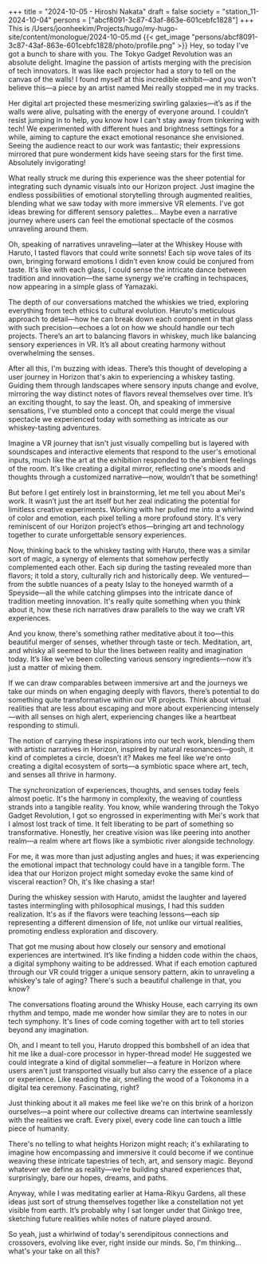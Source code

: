 +++
title = "2024-10-05 - Hiroshi Nakata"
draft = false
society = "station_11-2024-10-04"
persons = ["abcf8091-3c87-43af-863e-601cebfc1828"]
+++
This is /Users/joonheekim/Projects/hugo/my-hugo-site/content/monologue/2024-10-05.md
{{< get_image "persons/abcf8091-3c87-43af-863e-601cebfc1828/photo/profile.png" >}}
Hey, so today I've got a bunch to share with you.
The Tokyo Gadget Revolution was an absolute delight. Imagine the passion of artists merging with the precision of tech innovators. It was like each projector had a story to tell on the canvas of the walls! I found myself at this incredible exhibit—and you won't believe this—a piece by an artist named Mei really stopped me in my tracks. 

Her digital art projected these mesmerizing swirling galaxies—it’s as if the walls were alive, pulsating with the energy of everyone around. I couldn’t resist jumping in to help, you know how I can't stay away from tinkering with tech! We experimented with different hues and brightness settings for a while, aiming to capture the exact emotional resonance she envisioned. Seeing the audience react to our work was fantastic; their expressions mirrored that pure wonderment kids have seeing stars for the first time. Absolutely invigorating! 

What really struck me during this experience was the sheer potential for integrating such dynamic visuals into our Horizon project. Just imagine the endless possibilities of emotional storytelling through augmented realities, blending what we saw today with more immersive VR elements. I've got ideas brewing for different sensory palettes... Maybe even a narrative journey where users can feel the emotional spectacle of the cosmos unraveling around them. 

Oh, speaking of narratives unraveling—later at the Whiskey House with Haruto, I tasted flavors that could write sonnets! Each sip wove tales of its own, bringing forward emotions I didn’t even know could be conjured from taste. It's like with each glass, I could sense the intricate dance between tradition and innovation—the same synergy we're crafting in techspaces, now appearing in a simple glass of Yamazaki. 

The depth of our conversations matched the whiskies we tried, exploring everything from tech ethics to cultural evolution. Haruto's meticulous approach to detail—how he can break down each component in that glass with such precision—echoes a lot on how we should handle our tech projects. There’s an art to balancing flavors in whiskey, much like balancing sensory experiences in VR. It’s all about creating harmony without overwhelming the senses. 

After all this, I'm buzzing with ideas. There’s this thought of developing a user journey in Horizon that's akin to experiencing a whiskey tasting. Guiding them through landscapes where sensory inputs change and evolve, mirroring the way distinct notes of flavors reveal themselves over time. It’s an exciting thought, to say the least.
Oh, and speaking of immersive sensations, I've stumbled onto a concept that could merge the visual spectacle we experienced today with something as intricate as our whiskey-tasting adventures. 

Imagine a VR journey that isn't just visually compelling but is layered with soundscapes and interactive elements that respond to the user's emotional inputs, much like the art at the exhibition responded to the ambient feelings of the room. It's like creating a digital mirror, reflecting one's moods and thoughts through a customized narrative—now, wouldn’t that be something!

But before I get entirely lost in brainstorming, let me tell you about Mei's work. It wasn’t just the art itself but her zeal indicating the potential for limitless creative experiments. Working with her pulled me into a whirlwind of color and emotion, each pixel telling a more profound story. It's very reminiscent of our Horizon project’s ethos—bringing art and technology together to curate unforgettable sensory experiences.

Now, thinking back to the whiskey tasting with Haruto, there was a similar sort of magic, a synergy of elements that somehow perfectly complemented each other. Each sip during the tasting revealed more than flavors; it told a story, culturally rich and historically deep. We ventured—from the subtle nuances of a peaty Islay to the honeyed warmth of a Speyside—all the while catching glimpses into the intricate dance of tradition meeting innovation. It's really quite something when you think about it, how these rich narratives draw parallels to the way we craft VR experiences.

And you know, there's something rather meditative about it too—this beautiful merger of senses, whether through taste or tech. Meditation, art, and whisky all seemed to blur the lines between reality and imagination today. It’s like we've been collecting various sensory ingredients—now it’s just a matter of mixing them. 

If we can draw comparables between immersive art and the journeys we take our minds on when engaging deeply with flavors, there’s potential to do something quite transformative within our VR projects. Think about virtual realities that are less about escaping and more about experiencing intensely—with all senses on high alert, experiencing changes like a heartbeat responding to stimuli.

The notion of carrying these inspirations into our tech work, blending them with artistic narratives in Horizon, inspired by natural resonances—gosh, it kind of completes a circle, doesn’t it? Makes me feel like we're onto creating a digital ecosystem of sorts—a symbiotic space where art, tech, and senses all thrive in harmony. 

The synchronization of experiences, thoughts, and senses today feels almost poetic. It's the harmony in complexity, the weaving of countless strands into a tangible reality.
You know, while wandering through the Tokyo Gadget Revolution, I got so engrossed in experimenting with Mei's work that I almost lost track of time. It felt liberating to be part of something so transformative. Honestly, her creative vision was like peering into another realm—a realm where art flows like a symbiotic river alongside technology.

For me, it was more than just adjusting angles and hues; it was experiencing the emotional impact that technology could have in a tangible form. The idea that our Horizon project might someday evoke the same kind of visceral reaction? Oh, it's like chasing a star!

During the whiskey session with Haruto, amidst the laughter and layered tastes intermingling with philosophical musings, I had this sudden realization. It's as if the flavors were teaching lessons—each sip representing a different dimension of life, not unlike our virtual realities, promoting endless exploration and discovery.

That got me musing about how closely our sensory and emotional experiences are intertwined. It’s like finding a hidden code within the chaos, a digital symphony waiting to be addressed. What if each emotion captured through our VR could trigger a unique sensory pattern, akin to unraveling a whiskey's tale of aging? There's such a beautiful challenge in that, you know?

The conversations floating around the Whisky House, each carrying its own rhythm and tempo, made me wonder how similar they are to notes in our tech symphony. It's lines of code coming together with art to tell stories beyond any imagination.

Oh, and I meant to tell you, Haruto dropped this bombshell of an idea that hit me like a dual-core processor in hyper-thread mode! He suggested we could integrate a kind of digital sommelier—a feature in Horizon where users aren't just transported visually but also carry the essence of a place or experience. Like reading the air, smelling the wood of a Tokonoma in a digital tea ceremony. Fascinating, right?

Just thinking about it all makes me feel like we're on this brink of a horizon ourselves—a point where our collective dreams can intertwine seamlessly with the realities we craft. Every pixel, every code line can touch a little piece of humanity.

There's no telling to what heights Horizon might reach; it's exhilarating to imagine how encompassing and immersive it could become if we continue weaving these intricate tapestries of tech, art, and sensory magic. Beyond whatever we define as reality—we're building shared experiences that, surprisingly, bare our hopes, dreams, and paths.

Anyway, while I was meditating earlier at Hama-Rikyu Gardens, all these ideas just sort of strung themselves together like a constellation not yet visible from earth. It’s probably why I sat longer under that Ginkgo tree, sketching future realities while notes of nature played around.

So yeah, just a whirlwind of today's serendipitous connections and crossovers, evolving like ever, right inside our minds.
So, I'm thinking... what's your take on all this?
